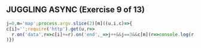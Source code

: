 ## JUGGLING ASYNC (Exercise 9 of 13)
```js
j=0,m='map';process.argv.slice(2)[m]((u,i,c)=>{
c[i]='';require('http').get(u,r=>
  r.on('data',r=>c[i]+=r).on('end',_=>j++&&j==3&&c[m](r=>console.log(r)))
)})
```
